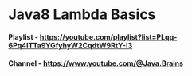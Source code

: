 # Java8 Lambda Basics
#### Playlist - https://youtube.com/playlist?list=PLqq-6Pq4lTTa9YGfyhyW2CqdtW9RtY-I3 
#### Channel - https://www.youtube.com/@Java.Brains
